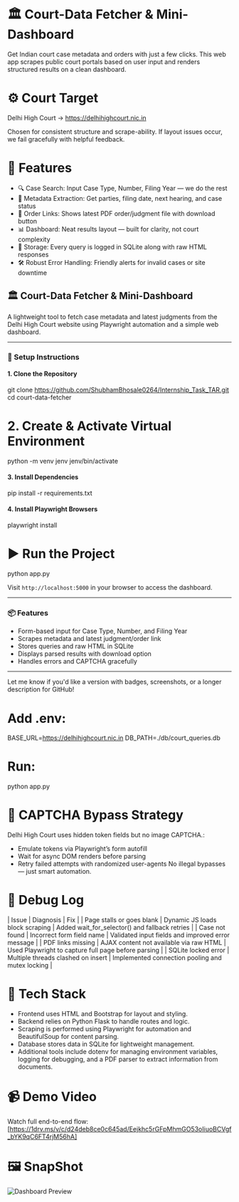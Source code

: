 # 🏛️ Court-Data Fetcher & Mini-Dashboard
Get Indian court case metadata and orders with just a few clicks. This web app scrapes public court portals based on user input and renders structured results on a clean dashboard.

# ⚙️ Court Target
Delhi High Court → https://delhihighcourt.nic.in

Chosen for consistent structure and scrape-ability. If layout issues occur, we fail gracefully with helpful feedback.

# 🚀 Features
- 🔍 Case Search: Input Case Type, Number, Filing Year — we do the rest
- 📁 Metadata Extraction: Get parties, filing date, next hearing, and case status
- 📎 Order Links: Shows latest PDF order/judgment file with download button
- 📊 Dashboard: Neat results layout — built for clarity, not court complexity
- 🧾 Storage: Every query is logged in SQLite along with raw HTML responses
- 🛠️ Robust Error Handling: Friendly alerts for invalid cases or site downtime


## 🏛️ Court-Data Fetcher & Mini-Dashboard

A lightweight tool to fetch case metadata and latest judgments from the Delhi High Court website using Playwright automation and a simple web dashboard.

---

### 🚀 Setup Instructions

#### 1. Clone the Repository
git clone https://github.com/ShubhamBhosale0264/Internship_Task_TAR.git
cd court-data-fetcher

# 2. Create & Activate Virtual Environment
python -m venv jenv
jenv/bin/activate

#### 3. Install Dependencies
pip install -r requirements.txt

#### 4. Install Playwright Browsers
playwright install

# ▶️ Run the Project
python app.py

Visit `http://localhost:5000` in your browser to access the dashboard.

---

### 📦 Features
- Form-based input for Case Type, Number, and Filing Year
- Scrapes metadata and latest judgment/order link
- Stores queries and raw HTML in SQLite
- Displays parsed results with download option
- Handles errors and CAPTCHA gracefully

---

Let me know if you'd like a version with badges, screenshots, or a longer description for GitHub!



# Add .env:
BASE_URL=https://delhihighcourt.nic.in
DB_PATH=./db/court_queries.db


# Run:
python app.py



# 🧠 CAPTCHA Bypass Strategy
Delhi High Court uses hidden token fields but no image CAPTCHA.:
- Emulate tokens via Playwright’s form autofill
- Wait for async DOM renders before parsing
- Retry failed attempts with randomized user-agents
No illegal bypasses — just smart automation.

# 🧯 Debug Log
| Issue | Diagnosis | Fix | 
| Page stalls or goes blank | Dynamic JS loads block scraping | Added wait_for_selector() and fallback retries | 
| Case not found | Incorrect form field name | Validated input fields and improved error message | 
| PDF links missing | AJAX content not available via raw HTML | Used Playwright to capture full page before parsing | 
| SQLite locked error | Multiple threads clashed on insert | Implemented connection pooling and mutex locking | 



# 🌈 Tech Stack
- Frontend uses HTML and Bootstrap for layout and styling.
- Backend relies on Python Flask to handle routes and logic.
- Scraping is performed using Playwright for automation and BeautifulSoup for content parsing.
- Database stores data in SQLite for lightweight management.
- Additional tools include dotenv for managing environment variables, logging for debugging, and a PDF parser to extract information from documents.


# 📹 Demo Video
Watch full end-to-end flow: [https://1drv.ms/v/c/d24deb8ce0c645ad/Eejkhc5rGFpMhmGO53oIiuoBCVgf_bYK9qC6FT4rjM56hA]
# 🖼️ SnapShot
![Dashboard Preview](SnapShot.png)





